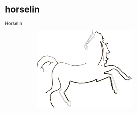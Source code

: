 # horselin
Horselin

<p align="center">
 <img src="https://github.com/CabezasGonzalezJavier/horselin/blob/master/horselin.png" width="300px" />
</p>
